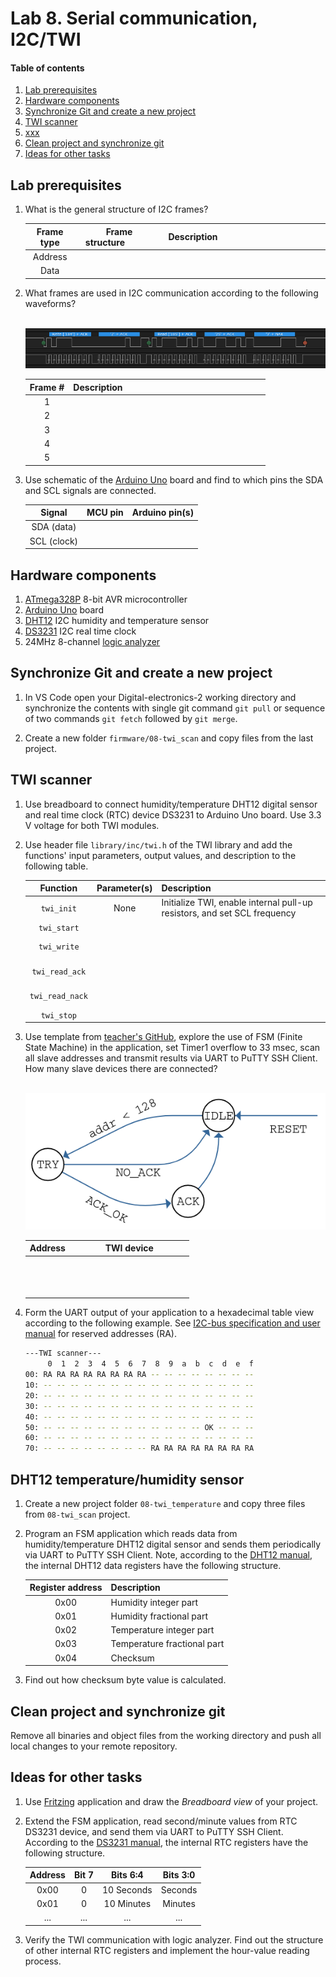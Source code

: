 # Lab 8. Serial communication, I2C/TWI

#### Table of contents

1. [Lab prerequisites](#Lab-prerequisites)
2. [Hardware components](#Hardware-components)
3. [Synchronize Git and create a new project](#Synchronize-Git-and-create-a-new-project)
4. [TWI scanner](#TWI-scanner)
5. [xxx](#xxx)
6. [Clean project and synchronize git](#Clean-project-and-synchronize-git)
7. [Ideas for other tasks](#Ideas-for-other-tasks)


## Lab prerequisites

1. What is the general structure of I2C frames?

    | **Frame type** | **Frame structure**&nbsp;&nbsp;&nbsp;&nbsp;&nbsp;&nbsp;&nbsp;&nbsp;&nbsp;&nbsp;&nbsp;&nbsp; | **Description**&nbsp;&nbsp;&nbsp;&nbsp;&nbsp;&nbsp;&nbsp;&nbsp;&nbsp;&nbsp;&nbsp;&nbsp;&nbsp;&nbsp;&nbsp;&nbsp;&nbsp;&nbsp;&nbsp;&nbsp;&nbsp;&nbsp;&nbsp;&nbsp;&nbsp;&nbsp;&nbsp;&nbsp;&nbsp;&nbsp;&nbsp;&nbsp;&nbsp;&nbsp;&nbsp;&nbsp;&nbsp;&nbsp;&nbsp;&nbsp;&nbsp;&nbsp;&nbsp;&nbsp; |
    | :-: | :-: | :-- |
    | Address |  |  |
    | Data |  |  |

2. What frames are used in I2C communication according to the following waveforms?

    &nbsp;
    ![twi_example](../../images/twi-dht12_temperature_decoded.png "TWI communication example")

    | **Frame #** | **Description** |
    | :-: | :-- |
    | 1 | &nbsp;&nbsp;&nbsp;&nbsp;&nbsp;&nbsp;&nbsp;&nbsp;&nbsp;&nbsp;&nbsp;&nbsp;&nbsp;&nbsp;&nbsp;&nbsp;&nbsp;&nbsp;&nbsp;&nbsp;&nbsp;&nbsp;&nbsp;&nbsp;&nbsp;&nbsp;&nbsp;&nbsp;&nbsp;&nbsp;&nbsp;&nbsp;&nbsp;&nbsp;&nbsp;&nbsp;&nbsp;&nbsp;&nbsp;&nbsp;&nbsp;&nbsp;&nbsp;&nbsp;&nbsp;&nbsp;&nbsp;&nbsp;&nbsp;&nbsp;&nbsp;&nbsp;&nbsp;&nbsp;&nbsp;&nbsp;&nbsp;&nbsp;&nbsp;&nbsp;&nbsp;&nbsp;&nbsp;&nbsp;&nbsp;&nbsp;&nbsp;&nbsp;&nbsp;&nbsp;&nbsp;&nbsp;&nbsp;&nbsp;&nbsp;&nbsp;&nbsp;&nbsp;&nbsp;&nbsp; |
    | 2 |  |
    | 3 |  |
    | 4 |  |
    | 5 |  |

3. Use schematic of the [Arduino Uno](../../docs/arduino_shield.pdf) board and find to which pins the SDA and SCL signals are connected.

    | **Signal** | **MCU pin** | **Arduino pin(s)** |
    | :-: | :-: | :-: |
    | SDA (data) |  |  |
    | SCL (clock) |  |  |


## Hardware components

1. [ATmega328P](https://www.microchip.com/wwwproducts/en/ATmega328P) 8-bit AVR microcontroller
2. [Arduino Uno](../../docs/arduino_shield.pdf) board
3. [DHT12](../../docs/dht12_manual.pdf) I2C humidity and temperature sensor
4. [DS3231](../../docs/ds3231_manual.pdf) I2C real time clock
5. 24MHz 8-channel [logic analyzer](https://www.saleae.com/)


## Synchronize Git and create a new project

1. In VS Code open your Digital-electronics-2 working directory and synchronize the contents with single git command `git pull` or sequence of two commands `git fetch` followed by `git merge`.

2. Create a new folder `firmware/08-twi_scan` and copy files from the last project.


## TWI scanner

1. Use breadboard to connect humidity/temperature DHT12 digital sensor and real time clock (RTC) device DS3231 to Arduino Uno board. Use 3.3 V voltage for both TWI modules.

2. Use header file `library/inc/twi.h` of the TWI library and add the functions' input parameters, output values, and description to the following table.

    | **Function** | **Parameter(s)** | **Description** |
    | :-: | :-: | :-- |
    | `twi_init` | None | Initialize TWI, enable internal pull-up resistors, and set SCL frequency |
    | `twi_start` |  |  |
    | `twi_write` | <br>&nbsp; |  |
    | `twi_read_ack` | <br>&nbsp; |  |
    | `twi_read_nack` | <br>&nbsp; |  |
    | `twi_stop` |  |  |

3. Use template from [teacher's GitHub](https://github.com/tomas-fryza/Digital-electronics-2/blob/master/firmware/08-twi_scan/main.c), explore the use of FSM (Finite State Machine) in the application, set Timer1 overflow to 33 msec, scan all slave addresses and transmit results via UART to PuTTY SSH Client. How many slave devices there are connected?

    &nbsp;
    ![twi_scan_fsm](../../images/fsm_twi_scan.png "Finite State Machine of TWI scanner")

    | **Address** | **TWI device** |
    | :-: | :-: |
    |  | &nbsp;&nbsp;&nbsp;&nbsp;&nbsp;&nbsp;&nbsp;&nbsp;&nbsp;&nbsp;&nbsp;&nbsp;&nbsp;&nbsp;&nbsp;&nbsp;&nbsp;&nbsp;&nbsp;&nbsp;&nbsp;&nbsp;&nbsp;&nbsp;&nbsp;&nbsp;&nbsp;&nbsp;&nbsp;&nbsp;&nbsp;&nbsp;&nbsp;&nbsp;&nbsp;&nbsp;&nbsp;&nbsp;&nbsp;&nbsp;&nbsp;&nbsp;&nbsp;&nbsp;&nbsp;&nbsp;&nbsp; |
    |  | &nbsp; |
    |  | &nbsp; |

4. Form the UART output of your application to a hexadecimal table view according to the following example. See [I2C-bus specification and user manual](https://www.nxp.com/docs/en/user-guide/UM10204.pdf) for reserved addresses (RA).

    ```bash
    ---TWI scanner---
         0  1  2  3  4  5  6  7  8  9  a  b  c  d  e  f
    00: RA RA RA RA RA RA RA RA -- -- -- -- -- -- -- -- 
    10: -- -- -- -- -- -- -- -- -- -- -- -- -- -- -- -- 
    20: -- -- -- -- -- -- -- -- -- -- -- -- -- -- -- -- 
    30: -- -- -- -- -- -- -- -- -- -- -- -- -- -- -- -- 
    40: -- -- -- -- -- -- -- -- -- -- -- -- -- -- -- -- 
    50: -- -- -- -- -- -- -- -- -- -- -- -- OK -- -- --
    60: -- -- -- -- -- -- -- -- -- -- -- -- -- -- -- -- 
    70: -- -- -- -- -- -- -- -- RA RA RA RA RA RA RA RA
    ```


## DHT12 temperature/humidity sensor

1. Create a new project folder `08-twi_temperature` and copy three files from `08-twi_scan` project.

2. Program an FSM application which reads data from humidity/temperature DHT12 digital sensor and sends them periodically via UART to PuTTY SSH Client. Note, according to the [DHT12 manual](../../docs/dht12_manual.pdf), the internal DHT12 data registers have the following structure.

    | **Register address** | **Description** |
    | :-: | :-- |
    | 0x00 | Humidity integer part |
	| 0x01 | Humidity fractional part |
	| 0x02 | Temperature integer part |
	| 0x03 | Temperature fractional part |
	| 0x04 | Checksum |

3. Find out how checksum byte value is calculated.


## Clean project and synchronize git

Remove all binaries and object files from the working directory and push all local changes to your remote repository.


## Ideas for other tasks

1. Use [Fritzing](https://fritzing.org/home/) application and draw the *Breadboard view* of your project.

2. Extend the FSM application, read second/minute values from RTC DS3231 device, and send them via UART to PuTTY SSH Client. According to the [DS3231 manual](../../docs/ds3231_manual.pdf), the internal RTC registers have the following structure.

    | **Address** | **Bit 7** | **Bits 6:4** | **Bits 3:0** |
    | :-: | :-: | :-: | :-: |
    | 0x00 | 0 | 10 Seconds | Seconds |
    | 0x01 | 0 | 10 Minutes | Minutes |
    | ... | ... | ... | ... |

3. Verify the TWI communication with logic analyzer. Find out the structure of other internal RTC registers and implement the hour-value reading process.
